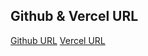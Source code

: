 ## Github & Vercel URL

[Github URL](https://github.com/htchung/1111-web-demo-id)
[Vercel URL](https://1111-web-demo-id-kd9e.vercel.app/)
